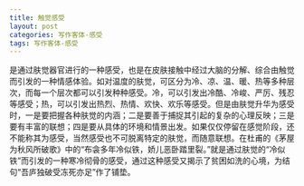 ```yaml
---
title: 触觉感受
layout: post
categories: 写作客体-感受
tags: 写作客体-感受
---
```


是通过肤觉器官进行的一种感受，也是在皮肤接触中经过大脑的分解、综合由触觉而引发的一种情感体验。如对温度的肤觉，可区分为冷、凉、温、暖、热等多种层次，而每一个层次都可以引发种种感受。冷，可以引发出冷酷、冷峻、严厉、残忍等感受；热，可以引发出热烈、热情、欢快、欢乐等感受。但是由肤觉升华为感受时，一是要把握各种肤觉的内涵；二是要善于捕捉其引起的复杂的心理反映；三是要有丰富的联想；四是要从具体的环境和情景出发。如果仅仅停留在感觉阶段，还不能称其为感受，当然感受也不可脱离特定的肤觉，而随意联想。在杜甫的《茅屋为秋风所破歌》中的“布衾多年冷似铁，娇儿恶卧踏里裂。”就是通过肤觉的“冷似铁”而引发的一种寒冷彻骨的感受，通过这种感受又揭示了贫困如洗的心境，为结句“吾庐独破受冻死亦足”作了铺垫。 